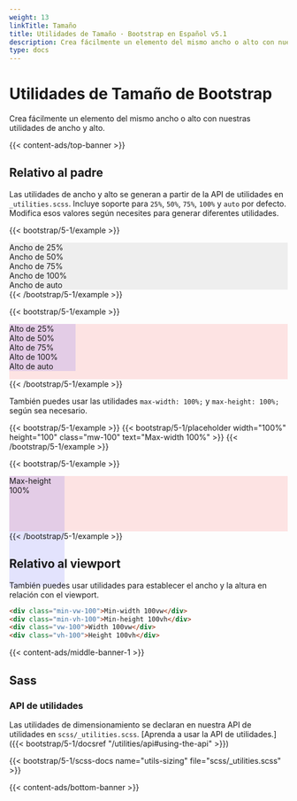```yaml
---
weight: 13
linkTitle: Tamaño
title: Utilidades de Tamaño · Bootstrap en Español v5.1
description: Crea fácilmente un elemento del mismo ancho o alto con nuestras utilidades de ancho y alto.
type: docs
---
```


# Utilidades de Tamaño de Bootstrap

Crea fácilmente un elemento del mismo ancho o alto con nuestras utilidades de ancho y alto.

{{< content-ads/top-banner >}}

## Relativo al padre

Las utilidades de ancho y alto se generan a partir de la API de utilidades en `_utilities.scss`. Incluye soporte para `25%`, `50%`, `75%`, `100%` y `auto` por defecto. Modifica esos valores según necesites para generar diferentes utilidades.

{{< bootstrap/5-1/example >}}
<div class="w-25 p-3" style="background-color: #eee;">Ancho de 25%</div>
<div class="w-50 p-3" style="background-color: #eee;">Ancho de 50%</div>
<div class="w-75 p-3" style="background-color: #eee;">Ancho de 75%</div>
<div class="w-100 p-3" style="background-color: #eee;">Ancho de 100%</div>
<div class="w-auto p-3" style="background-color: #eee;">Ancho de auto</div>
{{< /bootstrap/5-1/example >}}

{{< bootstrap/5-1/example >}}
<div style="height: 100px; background-color: rgba(255,0,0,0.1);">
  <div class="h-25 d-inline-block" style="width: 120px; background-color: rgba(0,0,255,.1)">Alto de 25%</div>
  <div class="h-50 d-inline-block" style="width: 120px; background-color: rgba(0,0,255,.1)">Alto de 50%</div>
  <div class="h-75 d-inline-block" style="width: 120px; background-color: rgba(0,0,255,.1)">Alto de 75%</div>
  <div class="h-100 d-inline-block" style="width: 120px; background-color: rgba(0,0,255,.1)">Alto de 100%</div>
  <div class="h-auto d-inline-block" style="width: 120px; background-color: rgba(0,0,255,.1)">Alto de auto</div>
</div>
{{< /bootstrap/5-1/example >}}

También puedes usar las utilidades `max-width: 100%;` y `max-height: 100%;` según sea necesario.

{{< bootstrap/5-1/example >}}
{{< bootstrap/5-1/placeholder width="100%" height="100" class="mw-100" text="Max-width 100%" >}}
{{< /bootstrap/5-1/example >}}

{{< bootstrap/5-1/example >}}
<div style="height: 100px; background-color: rgba(255,0,0,.1);">
  <div class="mh-100" style="width: 100px; height: 200px; background-color: rgba(0,0,255,.1);">Max-height 100%</div>
</div>
{{< /bootstrap/5-1/example >}}

## Relativo al viewport

También puedes usar utilidades para establecer el ancho y la altura en relación con el viewport.

```html
<div class="min-vw-100">Min-width 100vw</div>
<div class="min-vh-100">Min-height 100vh</div>
<div class="vw-100">Width 100vw</div>
<div class="vh-100">Height 100vh</div>
```

{{< content-ads/middle-banner-1 >}}

## Sass

### API de utilidades

Las utilidades de dimensionamiento se declaran en nuestra API de utilidades en `scss/_utilities.scss`. [Aprenda a usar la API de utilidades.]({{< bootstrap/5-1/docsref "/utilities/api#using-the-api" >}})

{{< bootstrap/5-1/scss-docs name="utils-sizing" file="scss/_utilities.scss" >}}

{{< content-ads/bottom-banner >}}